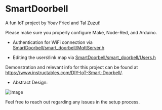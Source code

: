 # SmartDoorbell

A fun IoT project by Yoav Fried and Tal Zuzut! 



Please make sure you properly configure Make, Node-Red, and Arduino.

- Authentication for WiFi connection via [SmartDoorbell/smart_doorbell/MqttServer.h](https://github.com/Yoav-Fried/SmartDoorbell/blob/7dbbbc3404ed309dc0e68712f9944c50ccac62d5/smart_doorbell/MqttServer.h#L13)

- Editing the users\link map via [SmartDoorbell/smart_doorbell/Users.h](https://github.com/Yoav-Fried/SmartDoorbell/blob/605b849dd503aacdb165df565ee1e337b808df01/smart_doorbell/Users.h#L7)

Demonstration and relevant info for this project can be found at https://www.instructables.com/DIY-IoT-Smart-Doorbell/.


- Abstract Design:

![image](https://user-images.githubusercontent.com/47736688/219101678-86bf89f9-d62c-46f1-9069-3545784585d7.png)







Feel free to reach out regarding any issues in the setup process.
